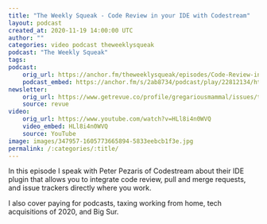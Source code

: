 ```yaml
---
title: "The Weekly Squeak - Code Review in your IDE with Codestream"
layout: podcast
created_at: 2020-11-19 14:00:00 UTC
author: ""
categories: video podcast theweeklysqueak
podcast: "The Weekly Squeak"
tags: 
podcast:
    orig_url: https://anchor.fm/theweeklysqueak/episodes/Code-Review-in-your-IDE-with-Codestream-emmm16
    podcast_embed: https://anchor.fm/s/2ab8734/podcast/play/22812134/https%3A%2F%2Fd3ctxlq1ktw2nl.cloudfront.net%2Fstaging%2F2020-10-19%2F9318fb72-91dd-3d45-b590-402dc1c8c162.mp3
newsletter:
    orig_url: https://www.getrevue.co/profile/gregariousmammal/issues/the-weekly-squeak-code-review-in-your-ide-with-codestream-293038
    source: revue    
video:
    orig_url: https://www.youtube.com/watch?v=HLl8i4n0WVQ
    video_embed: HLl8i4n0WVQ
    source: YouTube   
image: images/347957-1605773665894-5833eebcb1f3e.jpg
permalink: /:categories/:title/
---
```




In this episode I speak with Peter Pezaris of Codestream about their IDE plugin that allows you to integrate code review, pull and merge requests, and issue trackers directly where you work.

I also cover paying for podcasts, taxing working from home, tech acquisitions of 2020, and Big Sur.